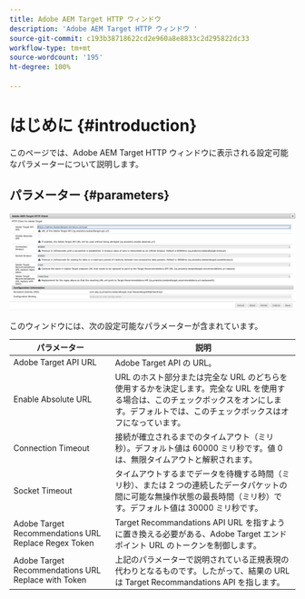 ```yaml
---
title: Adobe AEM Target HTTP ウィンドウ
description: 'Adobe AEM Target HTTP ウィンドウ '
source-git-commit: c193b38718622cd2e960a8e8833c2d295822dc33
workflow-type: tm+mt
source-wordcount: '195'
ht-degree: 100%

---
```



# はじめに {#introduction}

このページでは、Adobe AEM Target HTTP ウィンドウに表示される設定可能なパラメーターについて説明します。

## パラメーター {#parameters}

![Target HTTP ウィンドウ](assets/httpwindow.png "Target HTTP ウィンドウ")

このウィンドウには、次の設定可能なパラメーターが含まれています。

| パラメーター | 説明 |
|---|---|
| Adobe Target API URL | Adobe Target API の URL。 |
| Enable Absolute URL | URL のホスト部分または完全な URL のどちらを使用するかを決定します。完全な URL を使用する場合は、このチェックボックスをオンにします。デフォルトでは、このチェックボックスはオフになっています。 |
| Connection Timeout | 接続が確立されるまでのタイムアウト（ミリ秒）。デフォルト値は 60000 ミリ秒です。値 0 は、無限タイムアウトと解釈されます。 |
| Socket Timeout | タイムアウトするまでデータを待機する時間（ミリ秒）、または 2 つの連続したデータパケットの間に可能な無操作状態の最長時間（ミリ秒）です。デフォルト値は 30000 ミリ秒です。 |
| Adobe Target Recommendations URL Replace Regex Token | Target Recommandations API URL を指すように置き換える必要がある、Adobe Target エンドポイント URL のトークンを制御します。 |
| Adobe Target Recommendations URL Replace with Token | 上記のパラメーターで説明されている正規表現の代わりとなるものです。したがって、結果の URL は Target Recommandations API を指します。 |
